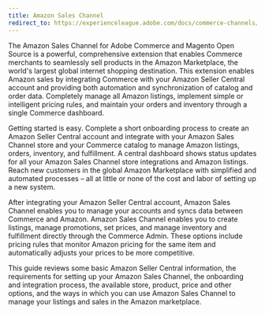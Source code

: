```yaml
---
title: Amazon Sales Channel
redirect_to: https://experienceleague.adobe.com/docs/commerce-channels/amazon/overview.html
---
```


The Amazon Sales Channel for Adobe Commerce and Magento Open Source is a powerful, comprehensive extension that enables Commerce merchants to seamlessly sell products in the Amazon Marketplace, the world's largest global internet shopping destination. This extension enables Amazon sales by integrating Commerce with your Amazon Seller Central account and providing both automation and synchronization of catalog and order data. Completely manage all Amazon listings, implement simple or intelligent pricing rules, and maintain your orders and inventory through a single Commerce dashboard.

Getting started is easy. Complete a short onboarding process to create an Amazon Seller Central account and integrate with your Amazon Sales Channel store and your Commerce catalog to manage Amazon listings, orders, inventory, and fulfillment. A central dashboard shows status updates for all your Amazon Sales Channel store integrations and Amazon listings. Reach new customers in the global Amazon Marketplace with simplified and automated processes – all at little or none of the cost and labor of setting up a new system.

After integrating your Amazon Seller Central account, Amazon Sales Channel enables you to manage your accounts and syncs data between Commerce and Amazon. Amazon Sales Channel enables you to create listings, manage promotions, set prices, and manage inventory and fulfillment directly through the Commerce Admin. These options include pricing rules that monitor Amazon pricing for the same item and automatically adjusts your prices to be more competitive.

This guide reviews some basic Amazon Seller Central information, the requirements for setting up your Amazon Sales Channel, the onboarding and integration process, the available store, product, price and other options, and the ways in which you can use Amazon Sales Channel to manage your listings and sales in the Amazon marketplace.
